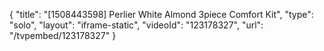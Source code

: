 {
    "title": "[1508443598] Perlier White Almond 3piece Comfort Kit",
    "type": "solo",
    "layout": "iframe-static",
    "videoId": "123178327",
    "url": "\/tvpembed\/123178327"
}